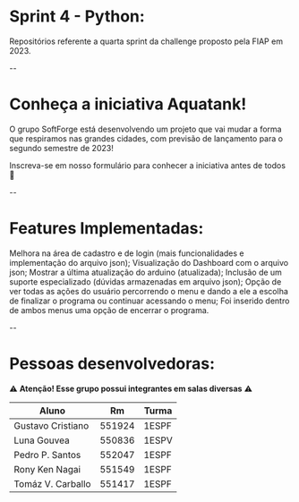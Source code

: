 # Sprint 4 - Python:
Repositórios referente a quarta sprint da challenge proposto pela FIAP em 2023.

--

# Conheça a iniciativa Aquatank!
O grupo SoftForge está desenvolvendo um projeto que vai mudar a forma que respiramos nas grandes cidades, com previsão de lançamento para o segundo semestre de 2023!

Inscreva-se em nosso formulário para conhecer a iniciativa antes de todos 🚀

--

# Features Implementadas:
Melhora na área de cadastro e de login (mais funcionalidades e implementação do arquivo json);
Visualização do Dashboard com o arquivo json;
Mostrar a última atualização do arduino (atualizada);
Inclusão de um suporte especializado (dúvidas armazenadas em arquivo json);
Opção de ver todas as ações do usuário percorrendo o menu e dando a ele a escolha de finalizar o programa ou continuar acessando o menu;
Foi inserido dentro de ambos menus uma opção de encerrar o programa.

--

# Pessoas desenvolvedoras:

⚠ **Atenção! Esse grupo possui integrantes em salas diversas** ⚠

|       Aluno       |     Rm     |   Turma   |
| ----------------- | ---------- | --------- |
| Gustavo Cristiano |   551924   |   1ESPF   |
| Luna Gouvea       |   550836   |   1ESPV   |
| Pedro P. Santos   |   552047   |   1ESPF   |
| Rony Ken Nagai    |   551549   |   1ESPF   |
| Tomáz V. Carballo |   551417   |   1ESPF   |